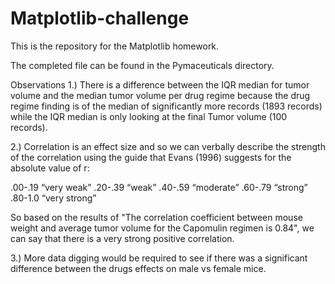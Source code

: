 # Matplotlib-challenge
 This is the repository for the Matplotlib homework.

The completed file can be found in the Pymaceuticals directory.

Observations
1.) There is a difference between the IQR median for tumor volume and the median tumor volume per drug regime because the drug regime finding is of the median of significantly more records (1893 records) while the IQR median is only looking at the final Tumor volume (100 records).

2.) Correlation is an effect size and so we can verbally describe the strength of the correlation using the guide that Evans (1996) suggests for the absolute value of r:

.00-.19 “very weak”
.20-.39 “weak”
.40-.59 “moderate”
.60-.79 “strong”
.80-1.0 “very strong” 

So based on the results of "The correlation coefficient between mouse weight and average tumor volume for the Capomulin regimen is 0.84", we can say that there is a very strong positive correlation.

3.) More data digging would be required to see if there was a significant difference between the drugs effects on male vs female mice.